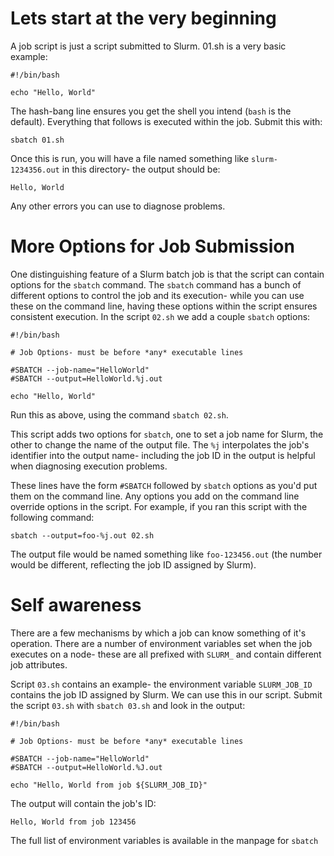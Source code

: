 # Lets start at the very beginning

A job script is just a script submitted to Slurm.  01.sh is a very basic example:

```
#!/bin/bash

echo "Hello, World"
```

The hash-bang line ensures you get the shell you intend (`bash` is the default).  Everything that follows is executed within the job.  Submit this with:

```
sbatch 01.sh
```

Once this is run, you will have a file named something like `slurm-1234356.out` in this directory- the output should be:

```
Hello, World
```

Any other errors you can use to diagnose problems.

# More Options for Job Submission

One distinguishing feature of a Slurm batch job is that the script can contain options for the `sbatch` command.  The `sbatch` command has a bunch of different options to control the job and its execution- while you can use these on the command line, having these options within the script ensures consistent execution.  In the script `02.sh` we add a couple `sbatch` options:

```
#!/bin/bash

# Job Options- must be before *any* executable lines

#SBATCH --job-name="HelloWorld"
#SBATCH --output=HelloWorld.%j.out

echo "Hello, World"
```

Run this as above, using the command `sbatch 02.sh`.

This script adds two options for `sbatch`, one to set a job name for Slurm, the other to change the name of the output file.  The `%j` interpolates the job's identifier into the output name- including the job ID in the output is helpful when diagnosing execution problems.

These lines have the form `#SBATCH` followed by `sbatch` options as you'd put them on the command line.  Any options you add on the command line override options in the script.  For example, if you ran this script with the following command:

```
sbatch --output=foo-%j.out 02.sh
```

The output file would be named something like `foo-123456.out` (the number would be different, reflecting the job ID assigned by Slurm).

# Self awareness

There are a few mechanisms by which a job can know something of it's operation.  There are a number of environment variables set when the job executes on a node- these are all prefixed with `SLURM_` and contain different job attributes.

Script `03.sh` contains an example- the environment variable `SLURM_JOB_ID` contains the job ID assigned by Slurm.  We can use this in our script.  Submit the script `03.sh` with `sbatch 03.sh` and look in the output:

```
#!/bin/bash

# Job Options- must be before *any* executable lines

#SBATCH --job-name="HelloWorld"
#SBATCH --output=HelloWorld.%J.out

echo "Hello, World from job ${SLURM_JOB_ID}"
```

The output will contain the job's ID:

```
Hello, World from job 123456
```

The full list of environment variables is available in the manpage for `sbatch`
